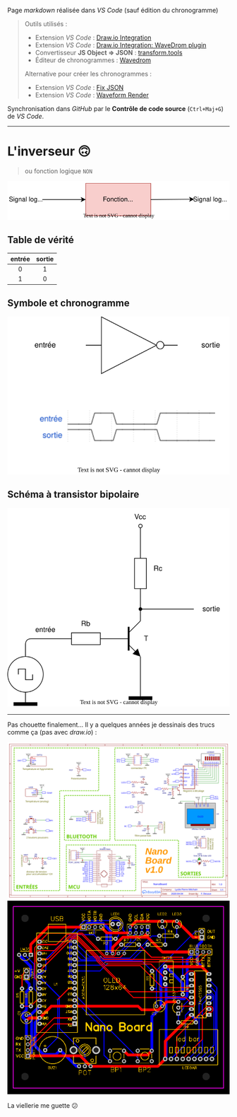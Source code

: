 Page *markdown* réalisée dans *VS Code* (sauf édition du chronogramme)

> Outils utilisés :
> 
> - Extension *VS Code* : [Draw.io Integration](https://marketplace.visualstudio.com/items?itemName=hediet.vscode-drawio)
> - Extension *VS Code* : [Draw.io Integration: WaveDrom plugin](https://marketplace.visualstudio.com/items?itemName=nopeslide.vscode-drawio-plugin-wavedrom)
> - Convertisseur **JS Object ⇒ JSON** : [transform.tools](https://transform.tools/js-object-to-json)
> - Éditeur de chronogrammes : [Wavedrom](https://wavedrom.com/)
>
> Alternative pour créer les chronogrammes :
> - Extension *VS Code* : [Fix JSON](https://marketplace.visualstudio.com/items?itemName=oliversturm.fix-json)
> - Extension *VS Code* : [Waveform Render](https://marketplace.visualstudio.com/items?itemName=bmpenuelas.waveform-render)

Synchronisation dans *GitHub* par le **Contrôle de code source** (`Ctrl+Maj+G`) de *VS Code*.

---

# L'inverseur 🙃

> ou fonction logique `NON`

![drawio](synoptique.drawio.svg)

## Table de vérité

| entrée | sortie |
| :----: | :----: |
|   0    |   1    |
|   1    |   0    |

## Symbole et chronogramme

![drawio](inverseur.drawio.svg)

<!--
Objet JS du chronogramme :
{ signal: [
  { name: "entrée", wave: '010.1.' },
  { name: "sortie", wave: '101.0.' },
]}
-->

## Schéma à transistor bipolaire

![drawio](transistor.drawio.svg)

---

Pas chouette finalement... Il y a quelques années je dessinais des trucs comme ça (pas avec *draw.io*) :

![EasyEda](nanoboard.svg)
![EasyEda](pcb.svg)

La viellerie me guette 😕